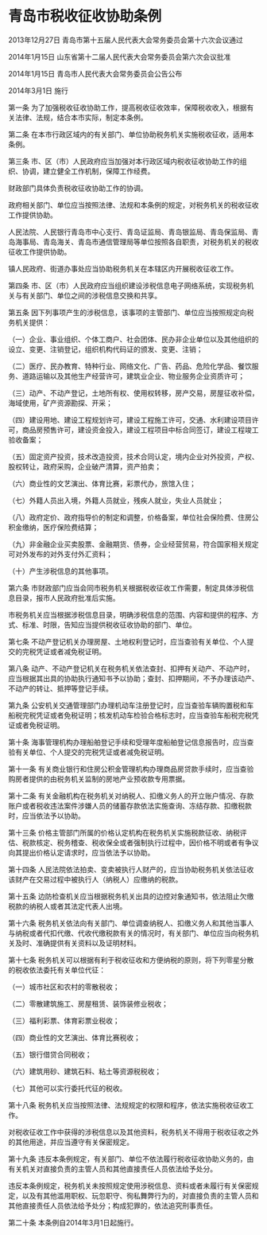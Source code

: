 # 青岛市税收征收协助条例

2013年12月27日 青岛市第十五届人民代表大会常务委员会第十六次会议通过

2014年1月15日 山东省第十二届人民代表大会常务委员会第六次会议批准

2014年1月15日 青岛市人民代表大会常务委员会公告公布

2014年3月1日 施行



第一条 为了加强税收征收协助工作，提高税收征收效率，保障税收收入，根据有关法律、法规，结合本市实际，制定本条例。

第二条 在本市行政区域内的有关部门、单位协助税务机关实施税收征收，适用本条例。

第三条 市、区（市）人民政府应当加强对本行政区域内税收征收协助工作的组织、协调，建立健全工作机制，保障工作经费。

财政部门具体负责税收征收协助工作的协调。

政府相关部门、单位应当按照法律、法规和本条例的规定，对税务机关的税收征收工作提供协助。

人民法院、人民银行青岛市中心支行、青岛证监局、青岛银监局、青岛保监局、青岛海事局、青岛海关、青岛市通信管理局等单位按照各自职责，对税务机关的税收征收工作提供协助。

镇人民政府、街道办事处应当协助税务机关在本辖区内开展税收征收工作。

第四条 市、区（市）人民政府应当组织建设涉税信息电子网络系统，实现税务机关与有关部门、单位之间的涉税信息交换和共享。

第五条 因下列事项产生的涉税信息，该事项的主管部门、单位应当按照规定向税务机关提供：

（一）企业、事业组织、个体工商户、社会团体、民办非企业单位以及其他组织的设立、变更、注销登记，组织机构代码证的颁发、变更、注销；

（二）医疗、民办教育、特种行业、网络文化、广告、药品、危险化学品、餐饮服务、道路运输以及其他生产经营许可，建筑业企业、物业服务企业资质许可；

（三）动产、不动产登记，土地所有权、使用权转移，房产交易，房屋征收补偿，海域使用，矿产资源勘探、开采；

（四）建设用地、建设工程规划许可，建设工程施工许可，交通、水利建设项目许可，商品房预售许可，建设资金投入，建设工程项目中标合同签订，建设工程竣工验收备案；

（五）固定资产投资，技术改造投资，技术合同认定，境内企业对外投资，产权、股权转让，政府采购，企业破产清算，资产拍卖；

（六）商业性的文艺演出、体育比赛，彩票代办，旅馆入住；

（七）外籍人员出入境，外籍人员就业，残疾人就业，失业人员就业；

（八）政府定价、政府指导价的制定和调整，价格备案，单位社会保险费、住房公积金缴纳，医疗保险费结算；

（九）非金融企业买卖股票、金融期货、债券，企业经营贸易，符合国家相关规定可对外发布的对外支付外汇资料；

（十）产生涉税信息的其他事项。

第六条 市财政部门应当会同市税务机关根据税收征收工作需要，制定具体涉税信息目录，报市人民政府批准后实施。

市税务机关应当根据涉税信息目录，明确涉税信息的范围、内容和提供的程序、方式、标准、时限，告知应当提供税收征收协助的部门、单位。

第七条 不动产登记机关办理房屋、土地权利登记时，应当查验有关单位、个人提交的完税凭证或者减免税证明。

第八条 动产、不动产登记机关在税务机关依法查封、扣押有关动产、不动产时，应当根据其出具的协助执行通知书予以协助；查封、扣押期间，不予办理该动产、不动产的转让、抵押等登记手续。

第九条 公安机关交通管理部门办理机动车注册登记时，应当查验车辆购置税和车船税完税凭证或者免税证明；核发机动车检验合格标志时，应当查验车船税完税凭证或者免税证明。

第十条 海事管理机构办理船舶登记手续和受理年度船舶登记信息报告时，应当查验有关单位、个人提交的完税凭证或者减免税证明。

第十一条 有关商业银行和住房公积金管理机构办理商品房贷款手续时，应当查验购房者提供的由税务机关监制的房地产业预收款专用票据。

第十二条 有关金融机构在税务机关对纳税人、扣缴义务人的开立账户情况、存款账户或者税收违法案件涉嫌人员的储蓄存款依法实施查询、冻结存款、扣缴税款时，应当依法予以协助。

第十三条 价格主管部门所属的价格认定机构在税务机关实施税款征收、纳税评估、税款核定、税务稽查、税收保全或者强制执行过程中，因价格不明或者有争议向其提出价格认定请求时，应当依法予以协助。

第十四条 人民法院依法拍卖、变卖被执行人财产的，应当协助税务机关依法征收该财产在交易过程中被执行人（纳税人）应缴纳的税款。

第十五条 边防检查机关应当根据税务机关出具的边控对象通知书，依法阻止欠缴税款的纳税人或者其法定代表人出境。

第十六条 税务机关依法向有关部门、单位调查纳税人、扣缴义务人和其他当事人与纳税或者代扣代缴、代收代缴税款有关的情况时，有关部门、单位应当向税务机关及时、准确提供有关资料以及证明材料。

第十七条 税务机关可以根据有利于税收征收和方便纳税的原则，将下列零星分散的税收依法委托有关单位代征：

（一）城市社区和农村的零散税收；

（二）零散建筑施工、房屋租赁、装饰装修业税收；

（三）福利彩票、体育彩票业税收；

（四）商业性的文艺演出、体育比赛税收；

（五）银行借贷合同税收；

（六）建筑用砂、建筑石料、粘土等资源税税收；

（七）其他可以实行委托代征的税收。

第十八条 税务机关应当按照法律、法规规定的权限和程序，依法实施税收征收工作。

对税收征收工作中获得的涉税信息以及其他资料，税务机关不得用于税收征收之外的其他用途，并应当遵守有关保密规定。

第十九条 违反本条例规定，有关部门、单位不依法履行税收征收协助义务的，由有关机关对直接负责的主管人员和其他直接责任人员依法给予处分。

违反本条例规定，税务机关未按照规定使用涉税信息、资料或者未履行有关保密规定，以及有其他滥用职权、玩忽职守、徇私舞弊行为的，对直接负责的主管人员和其他直接责任人员依法给予处分；构成犯罪的，依法追究刑事责任。

第二十条 本条例自2014年3月1日起施行。
